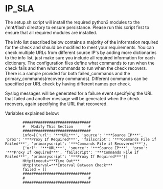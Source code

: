 # IP_SLA

The setup.sh script will install the required python3 modules to the /mnt/flash directory to ensure persistance.  Please run this script first to ensure that all required modules are installed.

The info list described below contains a majority of the information required for the check and should be modified to meet your requirements.  You can check multiple URLs from different source IP's by adding more dictionaries to the info list, just make sure you include all required information for each dictionary.  The configuration files define what commands to run when the check fails and then what commands to run when the check recovers.  There is a sample provided for both failed_commands and the primary_commands(recovery commands).  Different commands can be specified per URL check by having different names per check.  

Syslog messages will be generated for a failure event specifying the URL that failed and another message will be generated when the check recovers, again specifying the URL that recovered.


Variables explained below:

            ###############################
            #   Modify This Section       #
            ###############################
            info=[{'url': '***URL***', 'source': '***Source IP***', 'prox': '***Proxy If Required***', 'failscript': '***Commands File if Failed***', 'primaryscript': '***Commands File if Recovered***'}, 
            {'url': '***URL***', 'source': '***Source IP***', 'prox': '***Proxy If Required***', 'failscript': '***Commands File if Failed***', 'primaryscript': '***Proxy If Required***'}]
            Httptimeout=***Time Out***
            HttpInterval=***Interval Between Check***
            failed = []
            ###############################
            #                             #
            ###############################